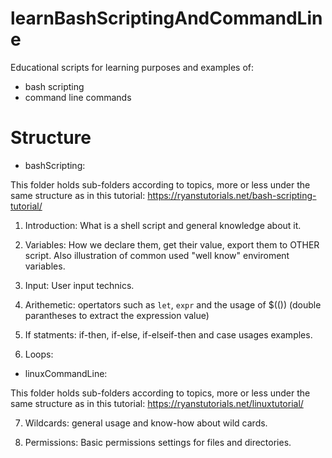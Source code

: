 # learnBashScriptingAndCommandLine
Educational scripts for learning purposes and examples of:
- bash scripting
- command line commands

# Structure

- bashScripting:

This folder holds sub-folders according to topics, more or less under the same structure as in this tutorial: https://ryanstutorials.net/bash-scripting-tutorial/

1) Introduction: What is a shell script and general knowledge about it.

2) Variables: How we declare them, get their value, export them to OTHER script. Also illustration of common used "well know" enviroment variables.

3) Input: User input technics.

4) Arithemetic: opertators such as `let`, `expr` and the usage of $((<expression>)) (double parantheses to extract the expression value)

5) If statments: if-then, if-else, if-elseif-then and case usages examples.

6) Loops: 


- linuxCommandLine:

This folder holds sub-folders according to topics,  more or less under the same structure as in this tutorial: https://ryanstutorials.net/linuxtutorial/

7) Wildcards: general usage and know-how about wild cards.

8) Permissions: Basic permissions settings for files and directories.


